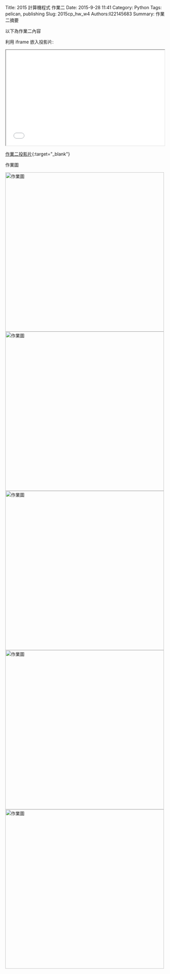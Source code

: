 Title: 2015 計算機程式 作業二
Date: 2015-9-28 11:41
Category: Python
Tags: pelican, publishing
Slug: 2015cp_hw_w4
Authors:ll22145683
Summary: 作業二摘要

以下為作業二內容

利用 iframe 嵌入投影片:

<iframe src="simplest4.html" width="500" height="300"></iframe>

[作業二投影片](presentation/simplest4.html){:target="_blank"}

作業圖

<img src="https://copy.com/e4JDtZamPoyUZAak" width="500" alt="作業圖"></img>
<img src="https://copy.com/rTAAzp6lY1qfAaBH" width="500" alt="作業圖"></img>
<img src="https://copy.com/2c62nqF6cgBTGaXX" width="500" alt="作業圖"></img>
<img src="https://copy.com/SKA0Wrx1wAXz9TXp" width="500" alt="作業圖"></img>
<img src="https://copy.com/8hjKvlcf0jiKHQd0" width="500" alt="作業圖"></img>






